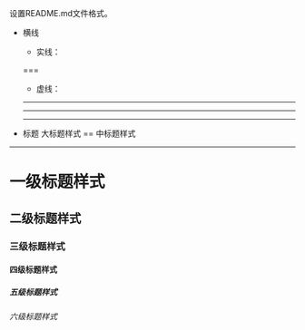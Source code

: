 设置README.md文件格式。

* 横线
  * 实线：
  
  ===
  * 虚线：
  
  ----
  ****
  _____
* 标题
 大标题样式
 ==
 中标题样式
 ---
 # 一级标题样式
 ## 二级标题样式
 ### 三级标题样式
 #### 四级标题样式
 ##### 五级标题样式
 ###### 六级标题样式
